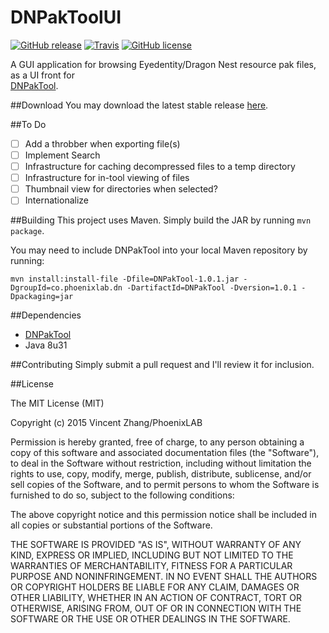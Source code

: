 DNPakToolUI
========
[![GitHub release](https://img.shields.io/github/release/vincentzhang96/DNPakToolUI.svg?style=flat-square)](https://github.com/vincentzhang96/DNPakToolUI/releases/latest)
[![Travis](https://img.shields.io/travis/vincentzhang96/DNPakToolUI.svg?style=flat-square)](https://travis-ci.org/vincentzhang96/DNPakToolUI)
[![GitHub license](https://img.shields.io/badge/license-MIT-blue.svg?style=flat-square)](https://github.com/vincentzhang96/DNPakToolUI#license)

A GUI application for browsing Eyedentity/Dragon Nest resource pak files, as a UI front for  
[DNPakTool](https://github.com/vincentzhang96/DNPakTool).

##Download
You may download the latest stable release [here](https://github.com/vincentzhang96/DNPakToolUI/releases/latest).

##To Do
- [ ] Add a throbber when exporting file(s)
- [ ] Implement Search
- [ ] Infrastructure for caching decompressed files to a temp directory
- [ ] Infrastructure for in-tool viewing of files
- [ ] Thumbnail view for directories when selected?
- [ ] Internationalize

##Building
This project uses Maven. Simply build the JAR by running `mvn package`.

You may need to include DNPakTool into your local Maven repository by running:
```
mvn install:install-file -Dfile=DNPakTool-1.0.1.jar -DgroupId=co.phoenixlab.dn -DartifactId=DNPakTool -Dversion=1.0.1 -Dpackaging=jar
```

##Dependencies
- [DNPakTool](https://github.com/vincentzhang96/DNPakTool)
- Java 8u31

##Contributing
Simply submit a pull request and I'll review it for inclusion.

##License

The MIT License (MIT)

Copyright (c) 2015 Vincent Zhang/PhoenixLAB

Permission is hereby granted, free of charge, to any person obtaining a copy
of this software and associated documentation files (the "Software"), to deal
in the Software without restriction, including without limitation the rights
to use, copy, modify, merge, publish, distribute, sublicense, and/or sell
copies of the Software, and to permit persons to whom the Software is
furnished to do so, subject to the following conditions:

The above copyright notice and this permission notice shall be included in
all copies or substantial portions of the Software.

THE SOFTWARE IS PROVIDED "AS IS", WITHOUT WARRANTY OF ANY KIND, EXPRESS OR
IMPLIED, INCLUDING BUT NOT LIMITED TO THE WARRANTIES OF MERCHANTABILITY,
FITNESS FOR A PARTICULAR PURPOSE AND NONINFRINGEMENT. IN NO EVENT SHALL THE
AUTHORS OR COPYRIGHT HOLDERS BE LIABLE FOR ANY CLAIM, DAMAGES OR OTHER
LIABILITY, WHETHER IN AN ACTION OF CONTRACT, TORT OR OTHERWISE, ARISING FROM,
OUT OF OR IN CONNECTION WITH THE SOFTWARE OR THE USE OR OTHER DEALINGS IN
THE SOFTWARE.
